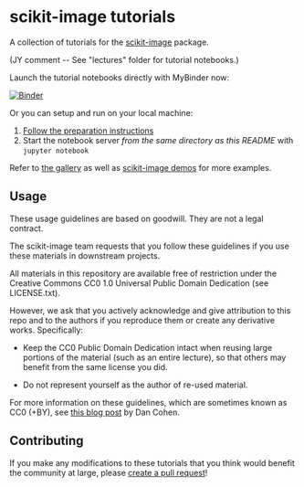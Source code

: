 scikit-image tutorials
======================

A collection of tutorials for the [scikit-image](http://skimage.org) package.  

(JY comment -- See "lectures" folder for tutorial notebooks.)

Launch the tutorial notebooks directly with MyBinder now:

[![Binder](https://mybinder.org/badge.svg)](https://mybinder.org/v2/gh/scikit-image/skimage-tutorials/main?filepath=index.ipynb)

Or you can setup and run on your local machine:
1. [Follow the preparation instructions](preparation.md)
2. Start the notebook server *from the same directory as this README*
   with `jupyter notebook`

Refer to [the gallery](http://scikit-image.org/docs/dev/auto_examples/) as
well as [scikit-image demos](https://github.com/scikit-image/skimage-demos)
for more examples.

Usage
-----

These usage guidelines are based on goodwill. They are not a legal contract.

The scikit-image team requests that you follow these guidelines if you use
these materials in downstream projects.

All materials in this repository are available free of restriction
under the Creative Commons CC0 1.0 Universal Public Domain Dedication
(see LICENSE.txt).

However, we ask that you actively acknowledge and give
attribution to this repo and to the authors if you reproduce them or create any
derivative works.  Specifically:

 * Keep the CC0 Public Domain Dedication intact when reusing large
   portions of the material (such as an entire lecture), so that
   others may benefit from the same license you did.

 * Do not represent yourself as the author of re-used material.

For more information on these guidelines, which are sometimes known as
CC0 (+BY), see [this blog post](http://www.dancohen.org/2013/11/26/cc0-by/) by
Dan Cohen.

Contributing
------------

If you make any modifications to these tutorials that you think would benefit
the community at large, please
[create a pull request](http://scikit-image.org/docs/dev/contribute.html)!
